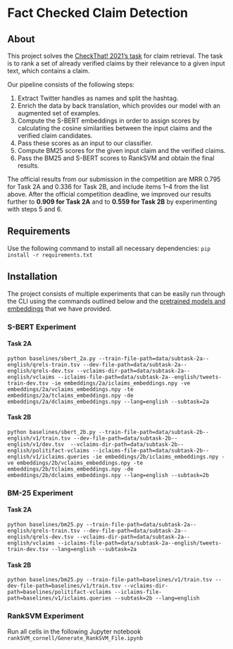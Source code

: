 # Fact Checked Claim Detection

## About
This project solves the [CheckThat! 2021’s task](https://gitlab.com/checkthat_lab/clef2021-checkthat-lab/-/tree/master/task2) for claim retrieval. 
The task is to rank a set of already verified claims by their relevance to a given input text, which contains a claim.

Our pipeline consists of the following steps:
1. Extract Twitter handles as names and split the hashtag.
2. Enrich the data by back translation, which provides our model with an augmented set of
examples.
3. Compute the S-BERT embeddings in order to assign scores by calculating the cosine
similarities between the input claims and the verified claim candidates.
4. Pass these scores as an input to our classifier.
5. Compute BM25 scores for the given input claim and the verified claims.
6. Pass the BM25 and S-BERT scores to RankSVM and obtain the final results.

The official results from our submission in the competition are MRR 0.795 for Task 2A and
0.336 for Task 2B, and include items 1–4 from the list above. After the official competition
deadline, we improved our results further to **0.909 for Task 2A** and to **0.559 for Task 2B** by
experimenting with steps 5 and 6.
   
## Requirements
Use the following command to install all necessary dependencies:
`pip install -r requirements.txt
`
## Installation
The project consists of multiple experiments that can be easily run through the CLI using the commands outlined below and the 
[pretrained models and embeddings](https://unisofiafaculty-my.sharepoint.com/:f:/g/personal/smartinovm_office365student_uni-sofia_bg/EjlhPsuoffxCuco5zS2kR8EBbc9DyPWDyuSD06eLRkxCFw?e=1Hxt6W)
that we have provided.

### S-BERT Experiment
#### Task 2A
`python baselines/sbert_2a.py --train-file-path=data/subtask-2a--english/qrels-train.tsv --dev-file-path=data/subtask-2a--english/qrels-dev.tsv --vclaims-dir-path=data/subtask-2a--english/vclaims --iclaims-file-path=data/subtask-2a--english/tweets-train-dev.tsv -ie embeddings/2a/iclaims_embeddings.npy -ve embeddings/2a/vclaims_embeddings.npy -te embeddings/2a/tclaims_embeddings.npy -de embeddings/2a/dclaims_embeddings.npy --lang=english --subtask=2a`

#### Task 2B
`python baselines/sbert_2b.py --train-file-path=data/subtask-2b--english/v1/train.tsv --dev-file-path=data/subtask-2b--english/v1/dev.tsv  --vclaims-dir-path=data/subtask-2b--english/politifact-vclaims --iclaims-file-path=data/subtask-2b--english/v1/iclaims.queries -ie embeddings/2b/iclaims_embeddings.npy -ve embeddings/2b/vclaims_embeddings.npy -te embeddings/2b/tclaims_embeddings.npy -de embeddings/2b/dclaims_embeddings.npy --lang=english --subtask=2b`

### BM-25 Experiment
#### Task 2A
`python baselines/bm25.py --train-file-path=data/subtask-2a--english/qrels-train.tsv --dev-file-path=data/subtask-2a--english/qrels-dev.tsv --vclaims-dir-path=data/subtask-2a--english/vclaims --iclaims-file-path=data/subtask-2a--english/tweets-train-dev.tsv --lang=english --subtask=2a`
#### Task 2B
`python baselines/bm25.py --train-file-path=baselines/v1/train.tsv --dev-file-path=baselines/v1/train.tsv --vclaims-dir-path=baselines/politifact-vclaims --iclaims-file-path=baselines/v1/iclaims.queries --subtask=2b --lang=english`

### RankSVM Experiment
Run all cells in the following Jupyter notebook `rankSVM_cornell/Generate_RankSVM_File.ipynb`
